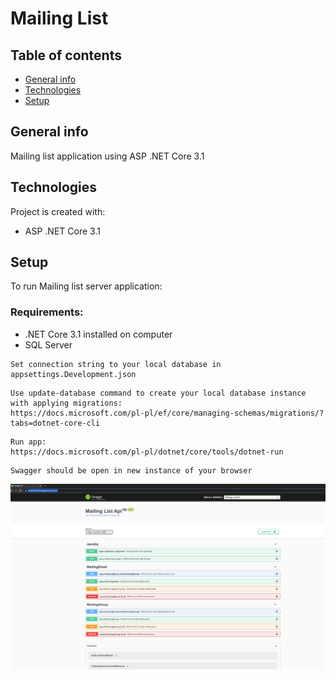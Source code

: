 # Mailing List

## Table of contents
* [General info](#general-info)
* [Technologies](#technologies)
* [Setup](#setup)

## General info
Mailing list application using ASP .NET Core 3.1
	
## Technologies
Project is created with:
* ASP .NET Core 3.1
	
## Setup

To run Mailing list server application:

### Requirements:
* .NET Core 3.1 installed on computer
* SQL Server

```
Set connection string to your local database in appsettings.Development.json
```

```
Use update-database command to create your local database instance with applying migrations:
https://docs.microsoft.com/pl-pl/ef/core/managing-schemas/migrations/?tabs=dotnet-core-cli
```

```
Run app:
https://docs.microsoft.com/pl-pl/dotnet/core/tools/dotnet-run
```

```
Swagger should be open in new instance of your browser
```

![Alt text](images/SwaggerView.jpg?raw=true "Swagger")